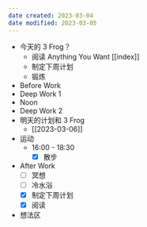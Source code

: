 ```yaml
---
date created: 2023-03-04 
date modified: 2023-03-05
---
```

- 今天的 3 Frog？
	- 阅读 Anything You Want [[index]]
	- 制定下周计划
	- 锻炼
- Before Work
- Deep Work 1
- Noon
- Deep Work 2
- 明天的计划和 3 Frog
	- [[2023-03-06]]
- 运动
	- 16:00 - 18:30
		- [x] 散步
- After Work
	- [ ] 冥想
	- [ ] 冷水浴
	- [x] 制定下周计划
	- [x] 阅读
- 想法区
